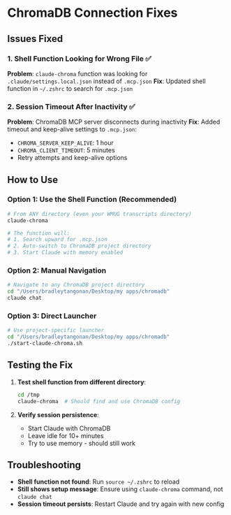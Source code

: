 # ChromaDB Connection Fixes

## Issues Fixed

### 1. Shell Function Looking for Wrong File ✅
**Problem**: `claude-chroma` function was looking for `.claude/settings.local.json` instead of `.mcp.json`
**Fix**: Updated shell function in `~/.zshrc` to search for `.mcp.json`

### 2. Session Timeout After Inactivity ✅
**Problem**: ChromaDB MCP server disconnects during inactivity
**Fix**: Added timeout and keep-alive settings to `.mcp.json`:
- `CHROMA_SERVER_KEEP_ALIVE`: 1 hour
- `CHROMA_CLIENT_TIMEOUT`: 5 minutes
- Retry attempts and keep-alive options

## How to Use

### Option 1: Use the Shell Function (Recommended)
```bash
# From ANY directory (even your WMUG transcripts directory)
claude-chroma

# The function will:
# 1. Search upward for .mcp.json
# 2. Auto-switch to ChromaDB project directory
# 3. Start Claude with memory enabled
```

### Option 2: Manual Navigation
```bash
# Navigate to any ChromaDB project directory
cd "/Users/bradleytangonan/Desktop/my apps/chromadb"
claude chat
```

### Option 3: Direct Launcher
```bash
# Use project-specific launcher
cd "/Users/bradleytangonan/Desktop/my apps/chromadb"
./start-claude-chroma.sh
```

## Testing the Fix

1. **Test shell function from different directory**:
   ```bash
   cd /tmp
   claude-chroma  # Should find and use ChromaDB config
   ```

2. **Verify session persistence**:
   - Start Claude with ChromaDB
   - Leave idle for 10+ minutes
   - Try to use memory - should still work

## Troubleshooting

- **Shell function not found**: Run `source ~/.zshrc` to reload
- **Still shows setup message**: Ensure using `claude-chroma` command, not `claude chat`
- **Session timeout persists**: Restart Claude and try again with new config